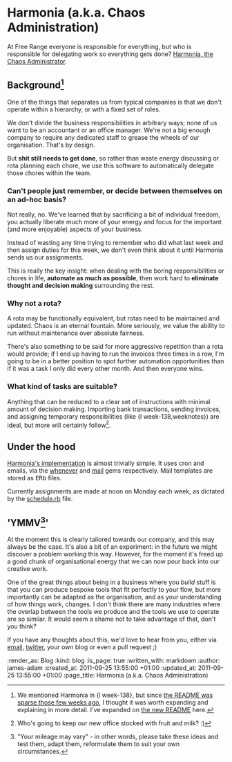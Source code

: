 Harmonia (a.k.a. Chaos Administration)
======================================

At Free Range everyone is responsible for everything, but who is responsible for delegating work so everything gets done? [Harmonia, the Chaos Administrator][harmonia].


Background[^mentioned]
----------

One of the things that separates us from typical companies is that we don't operate within a hierarchy, or with a fixed set of roles.

We don't divide the business responsibilities in arbitrary ways; none of us want to be an accountant or an office manager. We're not a big enough company to require any dedicated staff to grease the wheels of our organisation. That's by design.

But **shit still needs to get done**, so rather than waste energy discussing or rota planning each chore, we use this software to automatically delegate those chores within the team.


### Can't people just remember, or decide between themselves on an ad-hoc basis?

Not really, no. We've learned that by sacrificing a bit of individual freedom, you actually liberate much more of your energy and focus for the important (and more enjoyable) aspects of your business.

Instead of wasting any time trying to remember who did what last week and then assign duties for this week, we don't even think about it until Harmonia sends us our assignments.

This is really the key insight: when dealing with the boring responsibilities or chores in life, **automate as much as possible**, then work hard to **eliminate thought and decision making** surrounding the rest.


### Why not a rota?

A rota may be functionally equivalent, but rotas need to be maintained and updated. Chaos is an eternal fountain. More seriously, we value the ability to run without maintenance over absolute fairness.

There's also something to be said for more aggressive repetition than a rota would provide; if I end up having to run the invoices three times in a row, I'm going to be in a better position to spot further automation opportunities than if it was a task I only did every other month. And then everyone wins.


### What kind of tasks are suitable?

Anything that can be reduced to a clear set of instructions with minimal amount of decision making. Importing bank transactions, sending invoices, and assigning temporary responsibilities (like {l week-138,weeknotes}) are ideal, but more will certainly follow[^office-admin].


Under the hood
-----

[Harmonia's implementation][harmonia] is almost trivially simple. It uses cron and emails, via the [whenever][] and [mail][] gems respectively. Mail templates are stored as <tt>ERb</tt> files.

Currently assignments are made at noon on Monday each week, as dictated by the [schedule.rb][] file.


'YMMV[^ymmv]'
-----

At the moment this is clearly tailored towards our company, and this may always be the case. It's also a bit of an experiment: in the future we might discover a problem working this way. However, for the moment it's freed up a good chunk of organisational energy that we can now pour back into our creative work.

One of the great things about being in a business where you *build* stuff is that you can produce bespoke tools that fit perfectly to your flow, but more importantly can be adapted as the organisation, and as your understanding of how things work, changes. I don't think there are many industries where the overlap between the tools we produce and the tools we use to operate are so similar. It would seem a shame not to take advantage of that, don't you think?

If you have any thoughts about this, we'd love to hear from you, either via [email](mailto:lets@gofreerange.com), [twitter][], your own blog or even a pull request ;)


[^mentioned]: We mentioned Harmonia in {l week-138}, but since [the README was sparse those few weeks ago](https://github.com/freerange/harmonia/blob/2a6f68bc5aafe8ddc5119c2e70cc62ce3da01955/README.md), I thought it was worth expanding and explaining in more detail. I've expanded on [the new README](https://github.com/freerange/harmonia/blob/master/README.md) here.
[^office-admin]: Who's going to keep our new office stocked with fruit and milk? :)
[^ymmv]: "Your mileage may vary" - in other words, please take these ideas and test them, adapt them, reformulate them to suit your own circumstances.

[harmonia]: https://github.com/freerange/harmonia
[whenever]: https://github.com/javan/whenever
[mail]: https://github.com/mikel/mail
[schedule.rb]: https://github.com/freerange/harmonia/blob/master/config/schedule.rb
[twitter]: https://twitter.com/freerange

:render_as: Blog
:kind: blog
:is_page: true
:written_with: markdown
:author: james-adam
:created_at: 2011-09-25 13:55:00 +01:00
:updated_at: 2011-09-25 13:55:00 +01:00
:page_title: Harmonia (a.k.a. Chaos Administration)